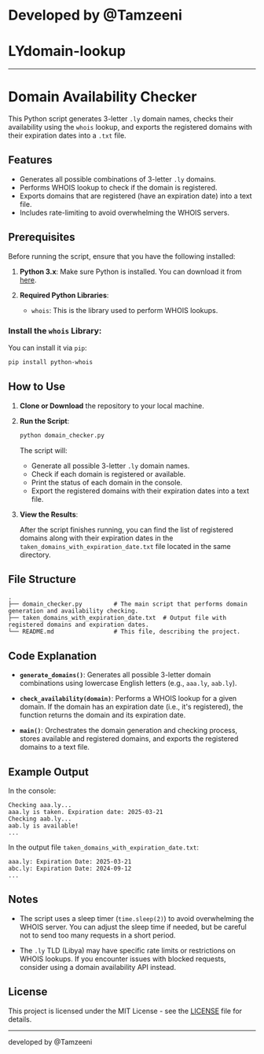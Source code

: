 # Developed by @Tamzeeni
# LYdomain-lookup

---

# Domain Availability Checker

This Python script generates 3-letter `.ly` domain names, checks their availability using the `whois` lookup, and exports the registered domains with their expiration dates into a `.txt` file.

## Features

- Generates all possible combinations of 3-letter `.ly` domains.
- Performs WHOIS lookup to check if the domain is registered.
- Exports domains that are registered (have an expiration date) into a text file.
- Includes rate-limiting to avoid overwhelming the WHOIS servers.

## Prerequisites

Before running the script, ensure that you have the following installed:

1. **Python 3.x**: Make sure Python is installed. You can download it from [here](https://www.python.org/downloads/).

2. **Required Python Libraries**:
   - `whois`: This is the library used to perform WHOIS lookups.

### Install the `whois` Library:

You can install it via `pip`:

```bash
pip install python-whois
```

## How to Use

1. **Clone or Download** the repository to your local machine.

2. **Run the Script**:

   ```bash
   python domain_checker.py
   ```

   The script will:
   - Generate all possible 3-letter `.ly` domain names.
   - Check if each domain is registered or available.
   - Print the status of each domain in the console.
   - Export the registered domains with their expiration dates into a text file.

3. **View the Results**:

   After the script finishes running, you can find the list of registered domains along with their expiration dates in the `taken_domains_with_expiration_date.txt` file located in the same directory.

## File Structure

```
.
├── domain_checker.py         # The main script that performs domain generation and availability checking.
├── taken_domains_with_expiration_date.txt  # Output file with registered domains and expiration dates.
└── README.md                 # This file, describing the project.
```

## Code Explanation

- **`generate_domains()`**: Generates all possible 3-letter domain combinations using lowercase English letters (e.g., `aaa.ly`, `aab.ly`).
  
- **`check_availability(domain)`**: Performs a WHOIS lookup for a given domain. If the domain has an expiration date (i.e., it's registered), the function returns the domain and its expiration date.

- **`main()`**: Orchestrates the domain generation and checking process, stores available and registered domains, and exports the registered domains to a text file.

## Example Output

In the console:

```
Checking aaa.ly...
aaa.ly is taken. Expiration date: 2025-03-21
Checking aab.ly...
aab.ly is available!
...
```

In the output file `taken_domains_with_expiration_date.txt`:

```
aaa.ly: Expiration Date: 2025-03-21
abc.ly: Expiration Date: 2024-09-12
...
```

## Notes

- The script uses a sleep timer (`time.sleep(2)`) to avoid overwhelming the WHOIS server. You can adjust the sleep time if needed, but be careful not to send too many requests in a short period.
  
- The `.ly` TLD (Libya) may have specific rate limits or restrictions on WHOIS lookups. If you encounter issues with blocked requests, consider using a domain availability API instead.

## License

This project is licensed under the MIT License - see the [LICENSE](LICENSE) file for details.

---

developed by @Tamzeeni
